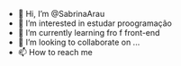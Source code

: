 - 👋 Hi, I’m @SabrinaArau
- 👀 I’m interested in  estudar proogramação
- 🌱 I’m currently learning  fro f  front-end
- 💞️ I’m looking to collaborate on ...
- 📫 How to reach me  

<!---
SabrinaArau/SabrinaArau is a ✨ special ✨ repository because its `README.md` (this file) appears on your GitHub profile.
You can click the Preview link to take a look at your changes.
--->
